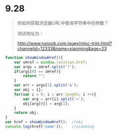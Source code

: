 # 9.28

> 你如何获取浏览器URL中查询字符串中的参数？
>
> 测试地址为：
>
> http://www.runoob.com.jquey/misc-trim.html?channelid=12333&name=xiaoming&age=23

```javascript
function showWindowHref(){
    var sHref = window.location.href;
    var args = sHref.split('?');
    if(args[0] == sHref){
        return "";
    }
    var arr = args[1].split('&');
    var obj = {};
    for(var i = 0; i < arr.length; i ++){
        var arg = arr[i].split('=');
        obj[arg[0]] = arg[1];
    }
    return obj;
}
var href = showWindowHref();  //obj
console.log(href['name']);    //xiaoming
```

